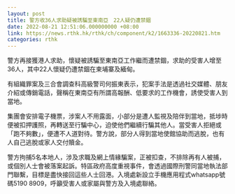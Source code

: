 ```yaml
---
layout: post
title: 警方收36人求助疑被誘騙至東南亞　22人疑仍遭禁錮
date: 2022-08-21 12:51:06.000000000 +08:00
link: https://news.rthk.hk/rthk/ch/component/k2/1663336-20220821.htm
categories: rthk
---
```


警方再接獲港人求助，懷疑被誘騙至東南亞工作繼而遭禁錮，求助的受害人增至36人，其中22人懷疑仍遭禁錮在柬埔寨及緬甸。

有組織罪案及三合會調查科高級警司何振東表示，犯案手法是透過社交媒體、朋友介紹或傳銷電話，聲稱在東南亞有所謂高報酬、低要求的工作機會，誘使受害人到當地。

集團會安排電子機票，涉案人不用露面，小部分是遭人監視及陪伴到當地，抵埗時便被扣押護照，再轉送至行騙中心，迫使他們繼續行騙其他人。當受害人拒絕或「跑不夠數」，便遭不人道對待。警方說，部分人得到當地使館協助而逃脫，也有人自己逃脫或家人交付贖金。

警方拘捕5名本地人，涉及求職及網上情緣騙案，正被扣查，不排除再有人被捕，或個別人士會被落案起訴。特區政府高度重視事件，會透過國際刑警同當地執法部門聯繫，目標是盡快接回這些人士回港。入境處新設立手機應用程式whatsapp號碼5190 8909，呼籲受害人或家屬與警方及入境處聯絡。
